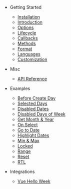 - Getting Started

  - [Installation](v3/guide/installation.md)
  - [Introduction](v3/guide/introduction.md)
  - [Options](v3/guide/options.md)
  - [Lifecycle](v3/guide/lifecycle.md)
  - [Callbacks](v3/guide/callbacks.md)
  - [Methods](v3/guide/methods.md)
  - [Format](v3/guide/format.md)
  - [Languages](v3/guide/languages.md)
  - [Customization](v3/guide/customization.md)

- Misc

  - [API Reference](v3/misc/api.md)

- Examples

  - [Before Create Day](v3/examples/before-create-day.md)
  - [Selected Days](v3/examples/selected-days.md)
  - [Disabled Dates](v3/examples/disabled-dates.md)
  - [Disabled Days of Week](v3/examples/disabled-days-week.md)
  - [Get Month & Year](v3/examples/get-month-year.md)
  - [On Select](v3/examples/on-select.md)
  - [Go to Date](v3/examples/go-to-date.md)
  - [Highlight Dates](v3/examples/highlight-dates.md)
  - [Min & Max](v3/examples/min-and-max.md)
  - [Locked](v3/examples/locked.md)
  - [Range](v3/examples/range.md)
  - [Reset](v3/examples/reset.md)
  - [RTL](v3/examples/rtl.md)

- Integrations

  - [Vue Hello Week](v3/integrations/vue-hello-week.md)
